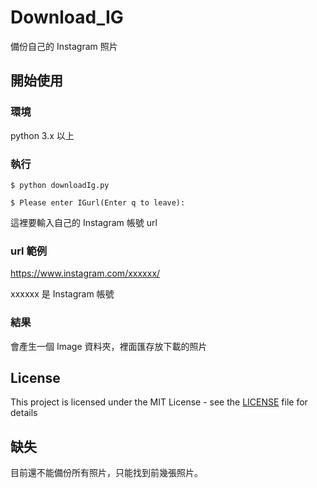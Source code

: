 # Download_IG
備份自己的 Instagram 照片

## 開始使用
### 環境
python 3.x 以上
### 執行
```
$ python downloadIg.py
```
```
$ Please enter IGurl(Enter q to leave): 
```
這裡要輸入自己的 Instagram 帳號 url
### url 範例
https://www.instagram.com/xxxxxx/

xxxxxx 是 Instagram 帳號
### 結果
會產生一個 Image 資料夾，裡面匯存放下載的照片

## License
This project is licensed under the MIT License - see the [LICENSE](https://github.com/IAMYSJ/Download_IG/blob/master/LICENSE) file for details

## 缺失
目前還不能備份所有照片，只能找到前幾張照片。
